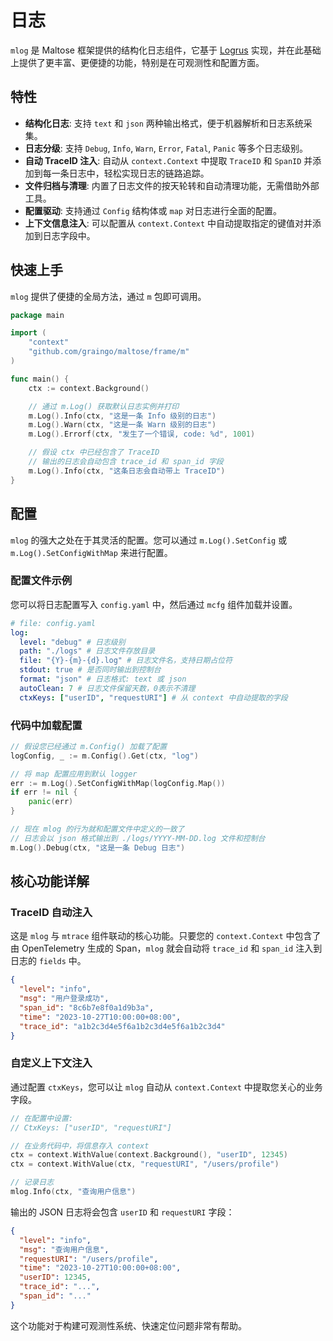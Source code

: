 # 日志

`mlog` 是 Maltose 框架提供的结构化日志组件，它基于 [Logrus](https://github.com/sirupsen/logrus) 实现，并在此基础上提供了更丰富、更便捷的功能，特别是在可观测性和配置方面。

## 特性

- **结构化日志**: 支持 `text` 和 `json` 两种输出格式，便于机器解析和日志系统采集。
- **日志分级**: 支持 `Debug`, `Info`, `Warn`, `Error`, `Fatal`, `Panic` 等多个日志级别。
- **自动 TraceID 注入**: 自动从 `context.Context` 中提取 `TraceID` 和 `SpanID` 并添加到每一条日志中，轻松实现日志的链路追踪。
- **文件归档与清理**: 内置了日志文件的按天轮转和自动清理功能，无需借助外部工具。
- **配置驱动**: 支持通过 `Config` 结构体或 `map` 对日志进行全面的配置。
- **上下文信息注入**: 可以配置从 `context.Context` 中自动提取指定的键值对并添加到日志字段中。

## 快速上手

`mlog` 提供了便捷的全局方法，通过 `m` 包即可调用。

```go
package main

import (
	"context"
	"github.com/graingo/maltose/frame/m"
)

func main() {
    ctx := context.Background()

    // 通过 m.Log() 获取默认日志实例并打印
    m.Log().Info(ctx, "这是一条 Info 级别的日志")
    m.Log().Warn(ctx, "这是一条 Warn 级别的日志")
    m.Log().Errorf(ctx, "发生了一个错误, code: %d", 1001)

    // 假设 ctx 中已经包含了 TraceID
    // 输出的日志会自动包含 trace_id 和 span_id 字段
    m.Log().Info(ctx, "这条日志会自动带上 TraceID")
}
```

## 配置

`mlog` 的强大之处在于其灵活的配置。您可以通过 `m.Log().SetConfig` 或 `m.Log().SetConfigWithMap` 来进行配置。

### 配置文件示例

您可以将日志配置写入 `config.yaml` 中，然后通过 `mcfg` 组件加载并设置。

```yaml
# file: config.yaml
log:
  level: "debug" # 日志级别
  path: "./logs" # 日志文件存放目录
  file: "{Y}-{m}-{d}.log" # 日志文件名，支持日期占位符
  stdout: true # 是否同时输出到控制台
  format: "json" # 日志格式: text 或 json
  autoClean: 7 # 日志文件保留天数，0表示不清理
  ctxKeys: ["userID", "requestURI"] # 从 context 中自动提取的字段
```

### 代码中加载配置

```go
// 假设您已经通过 m.Config() 加载了配置
logConfig, _ := m.Config().Get(ctx, "log")

// 将 map 配置应用到默认 logger
err := m.Log().SetConfigWithMap(logConfig.Map())
if err != nil {
    panic(err)
}

// 现在 mlog 的行为就和配置文件中定义的一致了
// 日志会以 json 格式输出到 ./logs/YYYY-MM-DD.log 文件和控制台
m.Log().Debug(ctx, "这是一条 Debug 日志")
```

## 核心功能详解

### TraceID 自动注入

这是 `mlog` 与 `mtrace` 组件联动的核心功能。只要您的 `context.Context` 中包含了由 OpenTelemetry 生成的 Span，`mlog` 就会自动将 `trace_id` 和 `span_id` 注入到日志的 `fields` 中。

```json
{
  "level": "info",
  "msg": "用户登录成功",
  "span_id": "8c6b7e8f0a1d9b3a",
  "time": "2023-10-27T10:00:00+08:00",
  "trace_id": "a1b2c3d4e5f6a1b2c3d4e5f6a1b2c3d4"
}
```

### 自定义上下文注入

通过配置 `ctxKeys`，您可以让 `mlog` 自动从 `context.Context` 中提取您关心的业务字段。

```go
// 在配置中设置:
// CtxKeys: ["userID", "requestURI"]

// 在业务代码中，将信息存入 context
ctx = context.WithValue(context.Background(), "userID", 12345)
ctx = context.WithValue(ctx, "requestURI", "/users/profile")

// 记录日志
mlog.Info(ctx, "查询用户信息")
```

输出的 JSON 日志将会包含 `userID` 和 `requestURI` 字段：

```json
{
  "level": "info",
  "msg": "查询用户信息",
  "requestURI": "/users/profile",
  "time": "2023-10-27T10:00:00+08:00",
  "userID": 12345,
  "trace_id": "...",
  "span_id": "..."
}
```

这个功能对于构建可观测性系统、快速定位问题非常有帮助。

